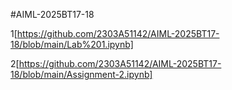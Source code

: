 #AIML-2025BT17-18

1[https://github.com/2303A51142/AIML-2025BT17-18/blob/main/Lab%201.ipynb]

2[https://github.com/2303A51142/AIML-2025BT17-18/blob/main/Assignment-2.ipynb]
